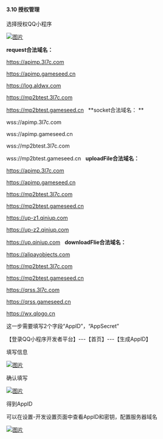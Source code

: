 #### 3.10 授权管理

选择授权QQ小程序

[![图片](http://qrs.gameseed.cn/shareyou/doc/pro/6feb8257-d0e5-4d27-a43d-ca0de967ecf9.015.png "图片")](http://qrs.gameseed.cn/shareyou/doc/pro/6feb8257-d0e5-4d27-a43d-ca0de967ecf9.015.png)

**request合法域名：** 

https://apimp.3l7c.com

https://apimp.gameseed.cn

https://log.aldwx.com

https://mp2btest.3l7c.com

https://mp2btest.gameseed.cn
 
**socket合法域名： **

wss://apimp.3l7c.com

wss://apimp.gameseed.cn

wss://mp2btest.3l7c.com

wss://mp2btest.gameseed.cn
 
**uploadFile合法域名：** 
	
https://apimp.3l7c.com

https://apimp.gameseed.cn

https://mp2btest.3l7c.com

https://mp2btest.gameseed.cn

https://up-z1.qiniup.com

https://up-z2.qiniup.com

https://up.qiniup.com
 
**downloadFlie合法域名：** 
	
https://alipayobjects.com

https://mp2btest.3l7c.com

https://mp2btest.gameseed.cn

https://qrss.3l7c.com

https://qrss.gameseed.cn

https://wx.qlogo.cn

这一步需要填写2个字段“AppID”，“AppSecret”

【登录QQ小程序开发者平台】---【首页】---【生成AppID】

填写信息

[![图片](http://qrs.gameseed.cn/shareyou/doc/pro/6feb8257-d0e5-4d27-a43d-ca0de967ecf9.041.png "图片")](http://qrs.gameseed.cn/shareyou/doc/pro/6feb8257-d0e5-4d27-a43d-ca0de967ecf9.041.png)

确认填写

[![图片](http://qrs.gameseed.cn/shareyou/doc/pro/6feb8257-d0e5-4d27-a43d-ca0de967ecf9.042.png "图片")](http://qrs.gameseed.cn/shareyou/doc/pro/6feb8257-d0e5-4d27-a43d-ca0de967ecf9.042.png)

得到AppID

可以在设置-开发设置页面中查看AppID和密钥，配置服务器域名

[![图片](http://qrs.gameseed.cn/shareyou/doc/pro/6feb8257-d0e5-4d27-a43d-ca0de967ecf9.043.png "图片")](http://qrs.gameseed.cn/shareyou/doc/pro/6feb8257-d0e5-4d27-a43d-ca0de967ecf9.043.png)